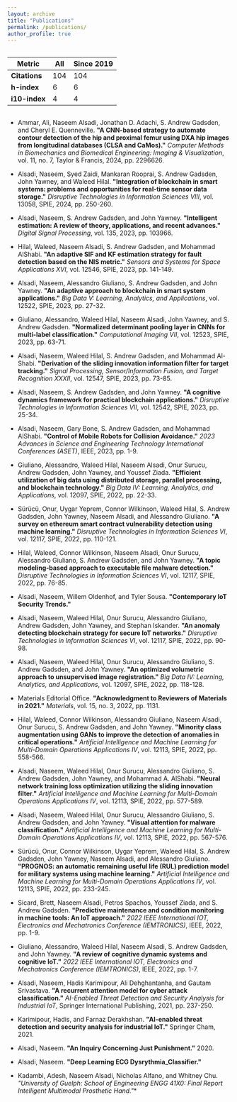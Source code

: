 ```yaml
---
layout: archive
title: "Publications"
permalink: /publications/
author_profile: true
---
```


<div style="display: flex; justify-content: center;">

| Metric       | All | Since 2019 |
|--------------|-----|------------|
| **Citations**| 104 | 104        |
| **h-index**  | 6   | 6          |
| **i10-index**| 4   | 4          |

</div>

- Ammar, Ali, Naseem Alsadi, Jonathan D. Adachi, S. Andrew Gadsden, and Cheryl E. Quenneville. **"A CNN-based strategy to automate contour detection of the hip and proximal femur using DXA hip images from longitudinal databases (CLSA and CaMos)."** *Computer Methods in Biomechanics and Biomedical Engineering: Imaging & Visualization*, vol. 11, no. 7, Taylor & Francis, 2024, pp. 2296626.

- Alsadi, Naseem, Syed Zaidi, Mankaran Rooprai, S. Andrew Gadsden, John Yawney, and Waleed Hilal. **"Integration of blockchain in smart systems: problems and opportunities for real-time sensor data storage."** *Disruptive Technologies in Information Sciences VIII*, vol. 13058, SPIE, 2024, pp. 250-260.

- Alsadi, Naseem, S. Andrew Gadsden, and John Yawney. **"Intelligent estimation: A review of theory, applications, and recent advances."** *Digital Signal Processing*, vol. 135, 2023, pp. 103966.

- Hilal, Waleed, Naseem Alsadi, S. Andrew Gadsden, and Mohammad AlShabi. **"An adaptive SIF and KF estimation strategy for fault detection based on the NIS metric."** *Sensors and Systems for Space Applications XVI*, vol. 12546, SPIE, 2023, pp. 141-149.

- Alsadi, Naseem, Alessandro Giuliano, S. Andrew Gadsden, and John Yawney. **"An adaptive approach to blockchain in smart system applications."** *Big Data V: Learning, Analytics, and Applications*, vol. 12522, SPIE, 2023, pp. 27-32.

- Giuliano, Alessandro, Waleed Hilal, Naseem Alsadi, John Yawney, and S. Andrew Gadsden. **"Normalized determinant pooling layer in CNNs for multi-label classification."** *Computational Imaging VII*, vol. 12523, SPIE, 2023, pp. 63-71.

- Alsadi, Naseem, Waleed Hilal, S. Andrew Gadsden, and Mohammad Al-Shabi. **"Derivation of the sliding innovation information filter for target tracking."** *Signal Processing, Sensor/Information Fusion, and Target Recognition XXXII*, vol. 12547, SPIE, 2023, pp. 73-85.

- Alsadi, Naseem, S. Andrew Gadsden, and John Yawney. **"A cognitive dynamics framework for practical blockchain applications."** *Disruptive Technologies in Information Sciences VII*, vol. 12542, SPIE, 2023, pp. 25-34.

- Alsadi, Naseem, Gary Bone, S. Andrew Gadsden, and Mohammad AlShabi. **"Control of Mobile Robots for Collision Avoidance."** *2023 Advances in Science and Engineering Technology International Conferences (ASET)*, IEEE, 2023, pp. 1-9.

- Giuliano, Alessandro, Waleed Hilal, Naseem Alsadi, Onur Surucu, Andrew Gadsden, John Yawney, and Youssef Ziada. **"Efficient utilization of big data using distributed storage, parallel processing, and blockchain technology."** *Big Data IV: Learning, Analytics, and Applications*, vol. 12097, SPIE, 2022, pp. 22-33.

- Sürücü, Onur, Uygar Yeprem, Connor Wilkinson, Waleed Hilal, S. Andrew Gadsden, John Yawney, Naseem Alsadi, and Alessandro Giuliano. **"A survey on ethereum smart contract vulnerability detection using machine learning."** *Disruptive Technologies in Information Sciences VI*, vol. 12117, SPIE, 2022, pp. 110-121.

- Hilal, Waleed, Connor Wilkinson, Naseem Alsadi, Onur Surucu, Alessandro Giuliano, S. Andrew Gadsden, and John Yawney. **"A topic modeling-based approach to executable file malware detection."** *Disruptive Technologies in Information Sciences VI*, vol. 12117, SPIE, 2022, pp. 76-85.

- Alsadi, Naseem, Willem Oldenhof, and Tyler Sousa. **"Contemporary IoT Security Trends."**

- Alsadi, Naseem, Waleed Hilal, Onur Surucu, Alessandro Giuliano, Andrew Gadsden, John Yawney, and Stephan Iskander. **"An anomaly detecting blockchain strategy for secure IoT networks."** *Disruptive Technologies in Information Sciences VI*, vol. 12117, SPIE, 2022, pp. 90-98.

- Alsadi, Naseem, Waleed Hilal, Onur Surucu, Alessandro Giuliano, S. Andrew Gadsden, and John Yawney. **"An optimized volumetric approach to unsupervised image registration."** *Big Data IV: Learning, Analytics, and Applications*, vol. 12097, SPIE, 2022, pp. 118-128.

- Materials Editorial Office. **"Acknowledgment to Reviewers of Materials in 2021."** *Materials*, vol. 15, no. 3, 2022, pp. 1131.

- Hilal, Waleed, Connor Wilkinson, Alessandro Giuliano, Naseem Alsadi, Onur Surucu, S. Andrew Gadsden, and John Yawney. **"Minority class augmentation using GANs to improve the detection of anomalies in critical operations."** *Artificial Intelligence and Machine Learning for Multi-Domain Operations Applications IV*, vol. 12113, SPIE, 2022, pp. 558-566.

- Alsadi, Naseem, Waleed Hilal, Onur Surucu, Alessandro Giuliano, S. Andrew Gadsden, John Yawney, and Mohammad A. AlShabi. **"Neural network training loss optimization utilizing the sliding innovation filter."** *Artificial Intelligence and Machine Learning for Multi-Domain Operations Applications IV*, vol. 12113, SPIE, 2022, pp. 577-589.

- Alsadi, Naseem, Waleed Hilal, Onur Surucu, Alessandro Giuliano, S. Andrew Gadsden, and John Yawney. **"Visual attention for malware classification."** *Artificial Intelligence and Machine Learning for Multi-Domain Operations Applications IV*, vol. 12113, SPIE, 2022, pp. 567-576.

- Sürücü, Onur, Connor Wilkinson, Uygar Yeprem, Waleed Hilal, S. Andrew Gadsden, John Yawney, Naseem Alsadi, and Alessandro Giuliano. **"PROGNOS: an automatic remaining useful life (RUL) prediction model for military systems using machine learning."** *Artificial Intelligence and Machine Learning for Multi-Domain Operations Applications IV*, vol. 12113, SPIE, 2022, pp. 233-245.

- Sicard, Brett, Naseem Alsadi, Petros Spachos, Youssef Ziada, and S. Andrew Gadsden. **"Predictive maintenance and condition monitoring in machine tools: An IoT approach."** *2022 IEEE International IOT, Electronics and Mechatronics Conference (IEMTRONICS)*, IEEE, 2022, pp. 1-9.

- Giuliano, Alessandro, Waleed Hilal, Naseem Alsadi, S. Andrew Gadsden, and John Yawney. **"A review of cognitive dynamic systems and cognitive IoT."** *2022 IEEE International IOT, Electronics and Mechatronics Conference (IEMTRONICS)*, IEEE, 2022, pp. 1-7.

- Alsadi, Naseem, Hadis Karimipour, Ali Dehghantanha, and Gautam Srivastava. **"A recurrent attention model for cyber attack classification."** *AI-Enabled Threat Detection and Security Analysis for Industrial IoT*, Springer International Publishing, 2021, pp. 237-250.

- Karimipour, Hadis, and Farnaz Derakhshan. **"AI-enabled threat detection and security analysis for industrial IoT."** Springer Cham, 2021.

- Alsadi, Naseem. **"An Inquiry Concerning Just Punishment."** 2020.

- Alsadi, Naseem. **"Deep Learning ECG Dysrythmia_Classifier."**

- Kadambi, Adesh, Naseem Alsadi, Nicholas Alfano, and Whitney Chu. **"University of Guelph: School of Engineering ENGG* 41X0: Final Report Intelligent Multimodal Prosthetic Hand."**
